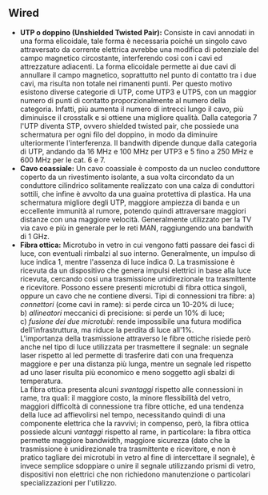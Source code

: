 ## Wired

- **UTP o doppino (Unshielded Twisted Pair):**
Consiste in cavi annodati in una forma elicoidale, tale forma è necessaria poiché un singolo cavo attraversato da corrente elettrica avrebbe una modifica di potenziale del campo magnetico circostante, interferendo cosi con i cavi ed attrezzature adiacenti. La forma elicoidale permette ai due cavi di annullare il campo magnetico, soprattutto nel punto di contatto tra i due cavi, ma risulta non totale nei rimanenti punti. Per questo motivo esistono diverse categorie di UTP, come UTP3 e UTP5, con un maggior numero di punti di contatto proporzionalmente al numero della categoria.
Infatti, più aumenta il numero di intrecci lungo il cavo, più diminuisce il crosstalk e si ottiene una migliore qualità.
Dalla categoria 7 l'UTP diventa STP, ovvero shielded twisted pair, che possiede una schermatura per ogni filo del doppino, in modo da diminuire ulteriormente l'interferenza.
Il bandwith dipende dunque dalla categoria di UTP, andando da 16 MHz e 100 MHz per UTP3 e 5 fino a 250 MHz e 600 MHz per le cat. 6 e 7.
- **Cavo coassiale:**
Un cavo coassiale è composto da un nucleo conduttore coperto da un rivestimento isolante, a sua volta circondato da un conduttore cilindrico solitamente realizzato con una calza di conduttori sottili, che infine è avvolto da una guaina protettiva di plastica.
Ha una schermatura migliore degli UTP, maggiore ampiezza di banda e un eccellente immunità al rumore, potendo quindi attraversare maggiori distanze con una maggiore velocità.
Generalmente utilizzato per la TV via cavo e più in generale per le reti MAN, raggiungendo una bandwith di 1 GHz.
- **Fibra ottica:**
Microtubo in vetro in cui vengono fatti passare dei fasci di luce, con eventuali rimbalzi al suo interno. Generalmente, un impulso di luce indica 1, mentre l'assenza di luce indica 0.
La trasmissione è ricevuta da un dispositivo che genera impulsi elettrici in base alla luce ricevuta, cercando cosi una trasmissione unidirezionale tra trasmittente e ricevitore.
Possono essere presenti microtubi di fibra ottica singoli, oppure un cavo che ne contiene diversi.
Tipi di connessioni tra fibre:
a) _connettori_ (come cavi in rame): si perde circa un 10-20% di luce;<br>
b) _allineatori_ meccanici di precisione: si perde un 10% di luce;<br>
c) _fusione dei due microtubi_: rende impossibile una futura modifica dell'infrastruttura, ma riduce la perdita di luce all'1%.<br>
L'importanza della trasmissione attraverso le fibre ottiche risiede però anche nel tipo di luce utilizzata per trasmettere il segnale: un segnale laser rispetto al led permette di trasferire dati con una frequenza maggiore e per una distanza più lunga, mentre un segnale led rispetto ad uno laser risulta più economico e meno soggetto agli sbalzi di temperatura.<br>
La fibra ottica presenta alcuni _svantaggi_ rispetto alle connessioni in rame, tra quali: il maggiore costo, la minore flessibilità del vetro, maggiori difficoltà di connessione tra fibre ottiche, ed una tendenza della luce ad affievolirsi nel tempo, necessitando quindi di una componente elettrica che la ravvivi; in compenso, però, la fibra ottica possiede alcuni _vantaggi_ rispetto al rame, in particolare: la fibra ottica permette maggiore bandwidth, maggiore sicurezza (dato che la trasmissione è unidirezionale tra trasmittente e ricevitore, e non è pratico tagliare dei microtubi in vetro al fine di intercettare il segnale), è invece semplice sdoppiare o unire il segnale utilizzando prismi di vetro, dispositivi non elettrici che non richiedono manutenzione o particolari specializzazioni per l'utilizzo.